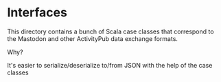 # Interfaces

This directory contains a bunch of Scala case classes
that correspond to the Mastodon and other ActivityPub
data exchange formats.

Why?

It's easier to serialize/deserialize to/from JSON with
the help of the case classes